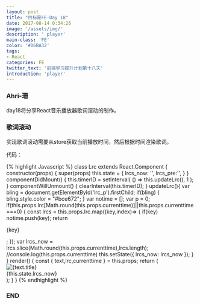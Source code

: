 ```yaml
---
layout: post
title: "目标是FE-Day 18"
date: 2017-08-14 0:34:26
image: '/assets/img/'
description: ' player'
main-class: 'FE'
color: '#D6BA32'
tags:
- React
categories: FE
twitter_text: '前端学习提升计划第十八天'
introduction: 'player'
---
```


### Ahri-珊

day18将分享React音乐播放器歌词滚动的制作。

### 歌词滚动

实现歌词滚动需要从store获取当前播放时间，然后根据时间渲染歌词。

代码：

{% highlight Javascript %}
class Lrc extends React.Component {
	 constructor(props) {
        super(props)
        this.state = {
			lrcs_now: '',
			lrcs_pre:'',
		}
    }
  	componentDidMount() {
		this.timerID = setInterval(
		  () => this.updateLrc(),
		  1
		);
	}
	componentWillUnmount() {
    	clearInterval(this.timerID);
  	}
	updateLrc(){
		var bling = document.getElementById('lrc_p').firstChild;
		if(bling)
		{
			bling.style.color = "#bce672";
		}
		var notime = [];
		var p = 0;
		if(this.props.lrc[Math.round(this.props.currenttime)]||this.props.currenttime===0)
		{
			const lrcs = this.props.lrc.map((key,index)=>
			{
				if(key)
					notime.push(key);
				return <p key={index}>{key}</p>;
			});
			var lrcs_now = lrcs.slice(Math.round(this.props.currenttime),lrcs.length);
			//console.log(this.props.currenttime)
			this.setState({
			  lrcs_now: lrcs_now
			});
		}
	}
 	 render() {
		const { text,lrc,currenttime } = this.props;
		return (
		  <div className="lrc">
		  	<div className="lrc_box">
			<img src={text.img} alt={text.title} />
			</div>
			<div id="lrc_p" className="lrc_p">
			{this.state.lrcs_now}
		  	</div>
		  </div>
		);
 	 }
	}
{% endhighlight %}

### END